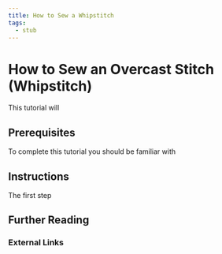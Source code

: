 ```yaml
---
title: How to Sew a Whipstitch
tags:
  - stub
---
```


# How to Sew an Overcast Stitch (Whipstitch)

This tutorial will

## Prerequisites

To complete this tutorial you should be familiar with

## Instructions

The first step

## Further Reading

### External Links
